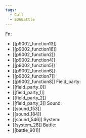 ```yaml
---
tags:
  - Call
  - ED6Battle
---
```

Fn:
- [[p9002_function13]]
- [[p9002_function16]]
- [[p9002_function2]]
- [[p9002_function4]]
- [[p9002_function5]]
- [[p9002_function6]]
- [[p9002_function7]]
- [[p9002_function8]]
Field_party:
- [[field_party_0]]
- [[field_party_1]]
- [[field_party_2]]
- [[field_party_3]]
Sound:
- [[sound_153]]
- [[sound_184]]
- [[sound_546]]
System:
- [[system_28]]
Battle:
- [[battle_901]]
